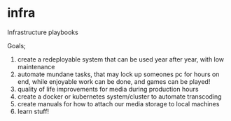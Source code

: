 # infra
Infrastructure playbooks


Goals;
1. create a redeployable system that can be used year after year, with low maintenance
2. automate mundane tasks, that may lock up someones pc for hours on end, while enjoyable work can be done, and games can be played!
3. quality of life improvements for media during production hours
4. create a docker or kubernetes system/cluster to automate transcoding
5. create manuals for how to attach our media storage to local machines
6. learn stuff!
